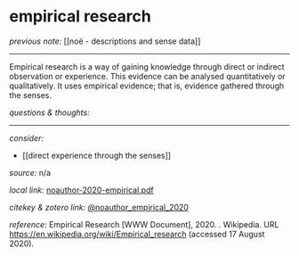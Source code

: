 # empirical research

_previous note:_ [[noë - descriptions and sense data]]

---

Empirical research is a way of gaining knowledge through direct or indirect observation or experience. This evidence can be analysed quantitatively or qualitatively. It uses empirical evidence; that is, evidence gathered through the senses.


_questions & thoughts:_

--- 

_consider:_

- [[direct experience through the senses]]


_source:_ n/a

_local link:_ [noauthor-2020-empirical.pdf](hook://file/njcLlQOQD?p=c2tlbGxpcy9Eb3dubG9hZHM=&n=noauthor-2020-empirical.pdf)

_citekey & zotero link:_ [@noauthor_empirical_2020](zotero://select/items/1_GZ75QJH8)


_reference:_ Empirical Research [WWW Document], 2020. . Wikipedia. URL <https://en.wikipedia.org/wiki/Empirical_research> (accessed 17 August 2020).

